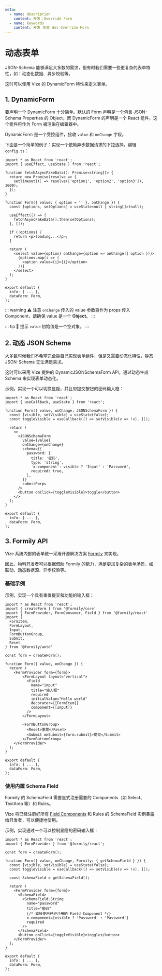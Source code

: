 ```yaml
---
meta:
  - name: description
    content: 开发：Override Form
  - name: keywords
    content: 开发 表单 dev Override Form
---
```


# 动态表单

JSON-Schema 能够满足大多数的需求，但有时我们需要一些更复杂的表单特性，如：动态化数据、异步校验等。

这时可以使用 Vize 的 DynamicForm 特性来定义表单。

## 1. DynamicForm

要声明一个 DynamicForm 十分简单。默认的 Form 声明是一个包含 JSON-Schema Properties 的 Object，而 DynamicForm 的声明是一个 React 组件，这个组件将作为 Form 被渲染在编辑器中。

DynamicForm 是一个受控组件，接收 `value` 和 `onChange` 字段。

下面是一个简单的例子：实现一个依赖异步数据请求的下拉选择。编辑 `config.ts`：

```tsx {10,32}
import * as React from 'react';
import { useEffect, useState } from 'react';

function fetchAsyncFakeData(): Promise<string[]> {
  return new Promise(resolve => {
    setTimeout(() => resolve(['option1', 'option2', 'option3']), 1000);
  });
}

function Form({ value: { option = '' }, onChange }) {
  const [options, setOptions] = useState<null | string[]>(null);

  useEffect(() => {
    fetchAsyncFakeData().then(setOptions);
  }, []);

  if (!options) {
    return <p>loading...</p>;
  }

  return (
    <select value={option} onChange={option => onChange({ option })}>
      {options.map(i => (
        <option value={i}>{i}</option>
      ))}
    </select>
  );
}

export default {
  info: { ... },
  dataForm: Form,
};
```

::: warning ⚠️ 注意
`onChange` 传入的 value 参数将作为 props 传入 Component，请确保 value 是一个 **Object**。
:::

::: tip 🌟 提示
`value` 初始值是一个空对象。
:::

## 2. 动态 JSON Schema

大多数时候我们不希望完全靠自己实现表单组件，但是又需要动态化特性，静态 JSON-Schema 无法满足需求。

这时可以采用 Vize 提供的 DynamicJSONSchemaForm API，通过动态生成 Schema 来实现表单动态化。

示例，实现一个可以切换显隐，并且带提交按钮的密码输入框：

```tsx {4,17,21}
import * as React from 'react';
import { useCallback, useState } from 'react';

function Form({ value, onChange, JSONSchemaForm }) {
  const [visible, setVisible] = useState(false);
  const toggleVisible = useCallback(() => setVisible(v => !v), []);

  return (
    <>
      <JSONSchemaForm
        value={value}
        onChange={onChange}
        schema={{
          password: {
            title: '密码',
            type: 'string',
            'x-component': visible ? 'Input' : 'Password',
            required: true,
          },
        }}
        submitPorps
      />
      <button onClick={toggleVisible}>toggle</button>
    </>
  );
}

export default {
  info: { ... },
  dataForm: Form,
};
```

## 3. Formily API

Vize 系统内部的表单统一采用开源解决方案 [Formily](https://github.com/alibaba/formily) 来实现。

因此，物料开发者可以根据借助 Formily 的能力，满足更加复杂的表单场景，如联动、动态数据源、异步校验等。

### 基础示例

示例，实现一个具有重置提交和功能的输入框：

```tsx
import * as React from 'react';
import { createForm } from '@formily/core'
import { FormProvider, FormConsumer, Field } from '@formily/react'
import {
  FormItem,
  FormLayout,
  Input,
  FormButtonGroup,
  Submit,
  Reset
} from '@formily/antd'

const form = createForm();

function Form({ value, onChange }) {
  return (
    <FormProvider form={form}>
        <FormLayout layout="vertical">
          <Field
            name="input"
            title="输入框"
            required
            initialValue="Hello world"
            decorator={[FormItem]}
            component={[Input]}
          />
        </FormLayout>

        <FormButtonGroup>
          <Reset>重置</Reset>
          <Submit onSubmit={form.submit}>提交</Submit>
        </FormButtonGroup>
    </FormProvider>
  );
}

export default {
  info: { ... },
  dataForm: Form,
};
```

### 使用内置 Schema Field

Formily 的 SchemaField 需要显式注册需要的 Components（如 Select、TextArea 等）和 Rules。

Vize 将已经注册好所有 [Field Components](/form/jsonSchema.html#拓展组件-x-component) 和 Rules 的 SchemaField 实例暴露给开发者，可以便捷地使用。

示例，实现通过一个可以控制显隐的密码输入框：

```tsx {6,10,18,19}
import * as React from 'react';
import { FormProvider } from '@formily/react';

const form = createForm();

function Form({ value, onChange, Formily: { getSchemaField } }) {
  const [visible, setVisible] = useState(false);
  const toggleVisible = useCallback(() => setVisible(v => !v), []);

  const SchemaField = getSchemaField();

  return (
    <FormProvider form={form}>
      <SchemaField>
        <SchemaField.String
          name="password"
          title="密码"
          {/* 直接使用已经注册的 Field Component */}
          x-component={visible ? 'Password' : 'Password'}
          required
        />
      </SchemaField>
      <button onClick={toggleVisible}>toggle</button>
    </FormProvider>
  );
}

export default {
  info: { ... },
  dataForm: Form,
};
```
